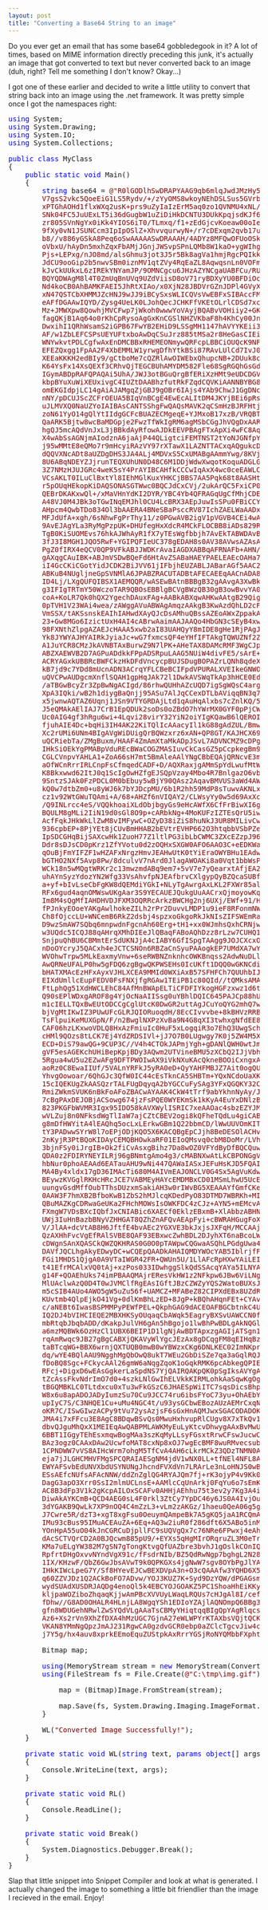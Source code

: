 ```yaml
---
layout: post
title: "Converting a Base64 String to an image"
---
```

 

Do you ever get an email that has some base64 gobbledegook in it? A lot of 
times, based on MIME information directly preceding this junk, it's actually an 
image that got converted to text but never converted back to an image (duh, 
right? Tell me something I don't know? Okay...)

I got one of these 
earlier and decided to write a little utility to convert that string back into 
an image using the .net framework. It was pretty simple once I got the 
namespaces right:

<pre><span style="COLOR: blue">using</span> System;
<span style="COLOR: blue">using</span> System.Drawing;
<span style="COLOR: blue">using</span> System.IO;
<span style="COLOR: blue">using</span> System.Collections;

<span style="COLOR: blue">public</span> <span style="COLOR: blue">class</span> MyClass
{
	<span style="COLOR: blue">public</span> <span style="COLOR: blue">static</span> <span style="COLOR: blue">void</span> Main()
	{
		<span style="COLOR: blue">string</span> base64 = <span style="COLOR: maroon">@"R0lGODlhSwDRAPYAAG9qb6mlqJwdJMzHy5qYm722vbS2zldTWKzK9smjabKPZfLVnL26vo
		V7gsS2vkc5QoeEiG1LS5Rydv/+/zYyOMS8wkoyNEhDSLSus5GVrbSytbJycQwIEGNdZCciKbSJjOrl6nUwNXqIrY
		xPTGhAOHd1flxWXq2usK+prs9uZyIaIzErM5aq0zo1QVNMU4xNL/z3/a1RTysmMKOdoykMEPTu9K9oW7Kjk4yMkJ
		SNk04FC5JuUExLT5i36dGugbW1uZiDiHkDCNTU3DUkKpqjsdKJf6m841hCSRkUHPbz9ruyuI8zN62ztOHd4rFdY+
		zr805SVnNgYx0iKk4YIOS6iT0/TLmxq/f1+zEdGjcvKoeaw00oIeeWh8bl+p6fns3n2VtjfP/J2XQZH7W7ukpPS4
		9fXy0vN1JSUNCcm3IpIpOSlZ+XhvvqurwyN+/r7cDExqm2qvb17uDAe/v0+RseHXx8fsO6sen7+ycuKl5fYIqPi/
		b8//v886yGSkA8Peq6oSwAAAAASwDRAAAH/4ADYz8MFQwOFUoOSkoYSgUVDg4FlJMFjgwMlBWGmWOZnBUFioiSkY
		oVbxU/hAyDn5mxhZqxFbAMjJGnjJWSvpSPnLQMb8W1kaO+ygWIhgWxY5+dss6xb7WVj5abzMuUhc7PstjdysrT0L
		Pjs+LEPxg/nJO8md/alsGhmu3jot3J5r5Bk8agVa1hmjRgcPQIkkCFGHpRYiZsIrhQGCfOKydJoCeCBkEhdDRqoZ
		JdCU9ooGip2b5nwvSBm0iznMV1qtZVy4RqEaZL8AqwqsnLn0VOFmm+ZNfRo0hQ6NhhY5RJA4oKCllp0PDjESOTSt
		kJvCkUUkxL6zIREkYNYamJP/9OMNCgcu6JHzAZYNCgaUABFCu/RUTaaOEzVrFqaroFtRO/dg2/FeCKuODdskJnBd
		BQYQDWAgM8l4T0ZmUqBnUVq9UZdViisD8oV71ryBDXyYU0BFDiOcBEURhUWq0QfMA11WnBFWstqt4zocIJvfsBWF
		Nd4koCB0AhBAMKFAEI5JhRtXIAo/x0XjN28JBDVrGZnJDPl4GVyXjf8c0/CnSADi20sIIMSCBBARRqDOAFBkJoYN
		xN47QSTCbXHMMJZcHNJ9wJJ9iBCySxsWLICQVsVwEBFxSIBAccFMjii9wRQIhvTqWzT2sXEacQhxoyQdcJjFihBI
		eAFfDGAAwIQYD/Zysg4UeLK0LJohQecJCHKFfVKEtOLrlCDSd7xcUjh1upZEWRs5wAGAYEKGmGi1GyuGKcK3DQQR
		Mz+JMWXpw8QowhjMVCFwp7jWkoh0wwwYoVAyjBQABvVOHiiy2+GKcUSHjAmyOl2TaAL7K0w9Y4g6pE5laobiUfh2
		fagQKjB1Aq64o0rKhCpRysoAgGxKnCGSlNHZVKbaF8h4KhCy00JnxW2SHkGy3eGiUWdKhAw7WUSiEFHRwQgMIPb6
		DwxihI1QRhWsamS2iGPB67FwYB2EHiD9LSSgMH1147hAVYYKEii3ngB2kl6IXl3FCUqGtssslyyLBv+3FwKw1YcI
		AF/w1ZbLEFCSPsUEYUFtxboAwDqCSuJrz885tMSa2r8HeGasCIEijoFReUWFigMccd21CGzx5vYTESMlSE13MSJf
		WNYwkvtPDLCgfwAxEnDMCBBxRHEMEONmywQRFcpLBBCiOUQcK9NFBgXCE0HmfuKDOrTMl239GtsMPJWoXaCQa0IL
		EFEZQxgg1FpAA2F4XbEMMLW1yrwgDfhYtkBSi87RAvLUlCd7IvJ0uzdzSz8obfWGzMNeFgF1F4CjY4QcIUFCMhBO
		XEEaKKKH2edBIy9/gCtboMe7cQZRlAwOIWEbxQhupcNB+2DUuk8cII96qQCCFLV15SKc1gtIjv4AUg/v/v31mlt0
		K64YsFx14XsQEXf3CRhvQjTEGCBUhAMYDM582Fle68SgRGQhGsGdBNTd/xTtSEVzm6PApfNEieDiY4gvi9IA1d48
		IGymABDpRAFQPAQAi5UhA/JWJ3otBGuQrgBfERiXzHMt9eUDCDGVBMY1uw3wtCsAOv7WAE80PDBixAggZYYQYRKd
		kbpBYuXuWiXEUxivgC4IUZtDAABhzfutRkFZqdCQVKiAANNBYBG8xvcEV4AfRisAEzlgEIEQgNBnKAAwDUoQ6p2I
		omEKGIdpjLC14gAiAJAMgqZjGBJ9gOBr6IAjs4YAb9ChwJ1GgDNcbABikwHOtGsIEd7OD/CAK6QBX84AcAQIAvnH
		nNY/pDCUJScZCFrOEUA5BIqVnBCgE4EwEcALItDM4JKYjBEi6pRsRxwQkhsIEEjjCEMwhoBQGSgRm8wICr0A4YCH
		uJLMVXQ0NaUZYoIAIBAsCANTSShgFwQAQsMAVK2qCSmHzBJRFHtjKU4QEUqIIMWnCBFazgAhRoAW362L3ExIIANU
		zoN61YyO14gQlYtIIdgGCFcBUAZECMgeqE+YJMxoB17xzB/VRQBTMEtApVWIEZWkABNbxhLYwIlkcIQMiEFvKmgK
		QaARK5Bjtw8wcBaMDGpje2FwzTfWkIgRM6agMSbCGgJhVQgDxAARnk4Q0n/8hdU9ZBSIR6gaZgxakXTpCBhKLgBh
		hgQJ5mcAQdVnJxL3jBBkdAyRfowAJDkEEVPBAgFTxApXi4wFC8AqqKtBKsiKUpTmeA0O+s4Tx0HECsrsWxuF5wg2
		X4wAbSsAGNjmAIodznA6jaAjP44QLigtciFEMTNST2tYoNJGNfpYYjAuBNEssh10KgRjSEIQxoEJwCNkACLPyVAs
		j95wMMtE8eQMo7r9mHcyiRAzVY97rXTawX1LAZNTTACxqAQgukcDUVXIwEXBuBer02giVEoAgS+IADoNkCvcqAAh
		dQQVXNcADt8aUZDgDHS3JA4ALj4MDVxS5CxUMABgAAmmYwg/8KVjCEi22sCOplo9e8JoEoPLIEYAhQFVowhAeY2A
		8U6ABqNDEYZJjrunTEQXUhUN0D48C6M1DDjWdwXwqotKoquADGLGBPTsbgoz6TAAAMUAIjaAEJIw4QPh/QAhUAQK
		3Z7NMzHJUJGRc4weK5sY4PrAYIBCAHfkCCCwIqAxX4wc0ceEAWLCCBEXw0kxssQQlYwAIjGEEEZkBpVQPqhxaYgB
		VCsAKLT0ILuClBxtYl8IEhMGlKuxYHKCjBBS7AA5Pqk68t8AASHtABCxzhZ5hkXRlcoAUj9IAFPehBCVC6Ahe4AJ
		r5pOUqHEkopKiDAQSONASGTWwc0BQCJdCxCVj/2ukArQC5FxiCP03QAAsADnUbkEAHjIAAFiAAAUZgAUpR2gI/lN
		QEBrDKAKxwQl+/xMaVHnYdKI2DYR/YBC4Yb4QFRAGqUgCfMhjCDEpwhAuQIApli0IOwq2FbvcAASJoAQ/ue4EAmc
		A48VJ0M4JBk3oTGwINqEMJhl0CU4LcBRX3AEpJuwIsSPu0FBiCCYggAhyAoQNRyHkBhABrPoPbCFAwAxQu4IdAtw
		AHpcm4QwbTDo834Ol3bAAERA4BNeSBaPsccRV87IchZAELWaAADx5whAdkoNVGEMK6G4ABA/TZ2wjogRa0YAYe5L
		MFJdUfA+xgh/6sNhwFgPrThy11/z0PGwAVB2igV1pVGVB4CEi4wAOs/QAweLsLXfiCEG6AAhwYwM8Pj7sRqiAFra
		9AvEJAgYLa3RyMgPzpUK+DHUfegHxXdcR4MCkFLOCBB8iADs829RYsAIa49yDzX3isGurw7ebHGgyRb8EDXCAFM2
		TgB0KiSUOMEvs76hkAJWhAyR1fX7yTEsWgfbbjh7AvEkTABWDAvBa+8IYFjKECIM6A87tNbnySO4SRcRTfEHJ35H
		3fJ3I8MGH1JQO5RwF+YGIPQFIeUC378gEDAH8s0AV38AVwsAZAsAYzMAAl0AXNx20icGt/NWKy0whjAQoTAXV6Fo
		PgZ0fIRX4eQCV0QP9VFkABJJWDKrAvaIAGDXABBqAFRNAFb+AHN/AHOVAAfuZ8RkAE+SZ5pWUGHXIfNTIRIPd9Mg
		gAXqgCAuIBK+ABJmVSDwBQeFd6HtAvZSABaHAEYPAELEAEcOAHa7ADfyAuPxd6RmACAJVvgYYDtxSAL/EMIldyXp
		iI4GcCKiCGotYidJCDK2BiJVV61jIFbjhEUZABLJABarAGf5AAC2ALnxdrcYcAJSB9ojRiOOAqlgMK36eIiVgCJu
		ABKuB4NUgljneGpSVNMlA6JPABZRACUTADBtAFECAEEqAACnADA8AE3BZrD5cBgeZ/R3dN5gIKioiIXtgB3ugBBC
		ID4Lj/LXgQUFQIBSX1AEMQQR/wASEwBAtnBBBgB32gAAvgA3XwBk/4bT1gACl1AStVBR3Ad4BXiAUgi4rojR0Ahl
		g3IFIgTRTmY50WczoTAR9QBOsEBBlgBCVgBWzQB30gB3owBvvYA0bQBVAgA4BYdwVgBaulNJSAkB0AADNJk0igAr
		coA+KoLR7Qk0hQX2YgechDAuxFAg+AABkABXqwAHKwAAtgB29Qig/3aiKgUgHCA1KQAwUjGZQQizSpkF5oAitiiz
		0pTVH1V23WAi4wea/zAWggAVuABWAgAmqzAAkgB3KwAzdQhLD2cFogAjo5YhNXAo2AMinUCfiHkDSZB95I/wG5gn
		VmSSX/tAKSsnskEAIhIAHwdXAyQJcDsAMhuQBssAZEoAWxZppakAG5EmUCaSLkMhmIKYveSJMmMJMuYCC3eINmsC
		23+Gw8MGo6IzictUxH4AI4cABrwAaimAAJAAQo4HbGN3cSEyB4xwPfcZiXYBQJqZAdwJgA4AIcoJMqoC1mgAdSQF
		98FXNthZlpgAZAEJcHAAA5xwb2aI83UAHQyY8mIDE8gHe1RjPAgJ0xmYgKyZi1iW8So5Paoi04KQNU5k8cQAKvkw
		Yk8JYWYAJHYAIRkJyiaJc+wG7fxmcsQF4eYHfIFTAkgTQWUZNf2Z212QEHcABkOZ4L+pA6qf9SHdBWWxACSxACZa
		A1JuYCR8CMzJkAVNBTAxBurwZ9N7lPK+AHeTAX8DAMcRMF3WgCJpAHWpoH+NYBEoOTOClqYDggVVCbR8BOIZAGIy
		ABZXAEWVB2D7AGPuADdkkFPpADSRpuLAAG5NUiW4divFE5/sArE+GFUVCgWnqgYkkgKjAyeVVfVQAGBlBqFhACUz
		ACRYAGxkUBBRcBWFCkzHkDFdVncycpBUJSDugBOPAZrLQNh8qdeXAAXOqNB6CTSMCgOul4MsABBgABF9BWaRADmB
		kB7jd9c7YDd8mUcnADN3ACrqYFLCBeBCIFpdVPURALXVEIkeGNWOqNscqYBwD/oyvQiEiABzoJjgOSAUSAAy5gbV
		uQVCPwAUDgcmXnflSQAH1gpHqJAk72l1DwkAVSWqTkAp3hHCE0EdzprTHaAS6ApXUyrdVXhTJAVg1QYhM6AlvAQW
		/aTBGwBcyZr3ZpBwNgACIgd/86rhwQUHhAZcUQD7igSgWQsC4argdQm35Do3QQYbdYBQZwAmqAoRJ6mT9aYUfgBx
		XpA3IQki/wB2h1diygBaQnjj95ASu7AlJqCCexDTLbAViqqBN3q7spA+QlAzzAZETQARdArIETAUPgAhXzq1mAXs
		x5jwnwAQTAZ6Uqnj1JSn9VTYGRDAjLtd1qAuHqAlxbs7cZnlKQ/5MRVgIGQAQZ0HtHIAFAIHP4NAR+8KYWYJcJ8A
		J5eQMAkAElIAJ7CrB1EpQDUk2soDs0oZBdO7hYWrMX0GYF0pPjCWVRKIV2kgMEh08UEIlZMGc+AJrLyXl82QMpWQ
		Uc0AIG4gf3hRgu6wi+4Lqvi28virY32YiN2oiYIgKQawB6lQEROIV4gARZkLl2iZcKULdr8Hl/KQIcoE8qQAd4gA
		fjuhAIE4Dc+bqHi3IH4AK22KiTQlIcAAacyIl1kG88gAdZUL/BmwVn4AP5yow+EE4iMJd095OYQgf4RQGXQQvmoK
		Xc2rUMi6UNm4BIgAVgWiDUigQrBQWzxrz6xAN+QP8GT/KAJHCX69ucGikCfwkGJVAgjokEdOB75KStGiEJiVq91q
		uQCRiebTa/ZMgBuxm/HAAF4ZmAmXtaMkADpJSvL7ADVNCMZ9cDPgwGyhuJkTi7EFAWgJEyBcDE3UqrLlCzB+B71Y
		IHkSiOEkYgPMABpVduREcBWaCOGZMASIuvCkCasGZ5pCcpkegBm9YBWlE5ASjHXcqtPGC4iBdh5dmTTeJ7VOUBfj
		CGLCVnpvYAHLA1+ZoA66sH7mt5BmAleAAlYNgCBbEQAjQRNcvE3mhrXMsDB8ADYJAHZsAB5eiD2VsgHNxPckZ2Jr
		aOfWCnRrrIRLCnpFsCfmqedCADF+D/AQXRaxjgAMmSpYdLwufMtWcwzDwwgXRwk5mCk6dKVb4LgSS2jlGgAH2wAx
		K8Bkxwwd62ItJ0q1ScIgOwHZfgEJSQpVzay4Mbo4R7BnlgazO6vbZ4qo6HYgElfRTgAlnAAVsgwUUKBG+QASTbqC
		9SntzSJAk0FzPDCL0M0bEbuy5wBjY90QAsz2AqavBMVUS3aWd4AWC3PsiqyDewBmawqyxyKxzALWPrAUiUVpSQVp
		kQ0w7dtbZm0+u8yWJ6k7bYJDcpMU/6b1R2hh59MdP8sTuwvAKNLxyQBRs8MoXBC5ER00z8vzV9AOtcs1EcphMWpl
		cz1v92WtGWuTQAmi+A/68+AHZf6nVIQAY2/CLWsyYy0w5d69AxXccxascdMK4C3KArrF9E94BBfQEuMEZi/LEK0C
		/Q9INLrcc4eS/VQQkhoaiXLdObjbgyGs9eHcAWfX6CfFrBiwXI6gNpsL78QpYXgwUAZSBRUgKGRRwLMcKXLcyJeg
		BQULM8gMLi2IiN19d0sGl8O9p+cARbkNg+4MoKUFzIZTEsQrU5iwSQdwF+sRW1jc6Ey9CxCgUN6wI0zNNePSA9Gc
		AcfFqkJHkWkLlZwM8vIMFywC+OZyD38iZiS8huNkJ3UR8MILivCwUeHqP8Ha787Qddja7+NCDyXI6bxmlnuC8WwM
		936cpbEP+8PjYEt8jCUvBmHHAB2bEVtrEVHP662O3htqbbVSbPZel4Y6gidDAEK76WQpoxEQDG+EoCZ9BvWTCub4
		IpSDCGHqBijSAXcwHk1ZuoH77Z1ltlPG3ibLbCWMC3ZXcEZzpJ96rI/IJiYWeLdLCg5psFALBuEMEVn1C92I3dZ5
		Ddr8sDJsCD0pKrz1ZfYVotu0d2zOQHxSXGW0AFO6AAO3C+eEDKWaAiZiBq/tIBIWQIhBILmO3h2Q0Fe43XDcvoCQ
		qOuBjFmYIFZF1wHZAFxNrgzHmvJEAHwUtK0tYiEraOWYBHu1EAdwEfQu7qUBCrNm1rm0y4tp6rPoZrUjsEHlD/Yi
		bGTHO2NXf5Avp8Pw/8dculvV7nArd0JlagAWOAKi8a0Vqt1bbWsPgWwF1+owNSg6I2rsYFgb9KRMy4vvrML2D3wH
		WCk18n5wMQgtWRKr2c13mwzmdABq9em7+5vV7e7yQearxtAfjEA2QAwVnQBxJcjwqwMVkwBMjV3mv4dRFwBJCDHX
		uhAYnSyzYdozYN2Wfg33VsAhvfpNJEAfbrvCXlgypQyBZQcaSUBfaY3n1wNnF5vkbfb+qDBR3mAOn0CPvBCrdd7/
		a+yf+bIvLseCbFgKW8dQEMdiYGkI+NLyTgAwrgAxLKL2FXWr85algAMrs0zpPxLc4u02Ifo0WO/29ppiITtgIOXH
		RFx6gud4aqnOMWswUKgAar3S9YECAUEJQukgUuAACrxQjmoyowKqsmcPFardf3HqPM6yIqYAb+hFwoFoZevS8PgG
		Im8M4sQgMfIAHDHVDJFXM3OQRRcArkzBWCHg2nj6UXj/EWf+91/Hsqsk+y38A+1vnlWy05k/tn2Ga5MgQcYAHBy1
		fPJnkyEOoeYAKgAwlhokeZILh2rPr2DuvvLMDP1u9ieF8RFonmNWeA8GCyIuPhwaGy4mco8/CwQvEwRKHCgaKEUl
		Ch8fOjccLU+WNCemB6RkZ2dsbj4spzxoGkgoRkJkNIsZIFSWEmRasylPVAkVUIqf+Ci0TRTCHjl3WRxTFTsfnDEJ
		D9wzSmAW7SQbq6mnpwdnFgcnAh60Erg+tH1+xx0WJmhsQxhCRNjwKeLHgoSMGDh1kLP8b8WMhCpwmGH28wcGLAYE
		w3UQdc5ICQJ88qAHrqXMhDIEeJlQBaqFABoAQhDzz8rLzw7CUHQ1nyWLHi5QISPPSkUGBoLItSOlEYnDih0ROTqV
		SnjpuQhBU6CBMmtErSdUKNJjA4cIABY6GfISpgTAAgg9JOJCXcxOHDxy4fOnjo0LngB1I0pUi8PB3DhIGnp6B+jB
		nDoOYcryJ5QACxh4eJCTCSNOn6RBZaCnSyuPAAogkEP7UMdXA7wYr/HbtuJlwYaObZwizR8Nz49OZEJ8WfpnIE0H
		WVOhwTrpw5MLkEaxmyVnw+6seRWBNZnknhcOWKBnqss2AdwNuDLl2Q8Jzx8gPqCU6iqk414aKJmzMm8lxQM8AEB/
		AwQRNeUFALP0hw5gFDQ6zgBgwQKPWSEHs0IcUKft1DQQ0wGKNCdi1AIkMWdYCiwTbggEOVY491cABnEJRAAARjcJ
		bHATXMAcEzHFxAyxVJHLXCEA9MMId0WXiAxB57SFHFCh7QUUhbIJSARRYtPNBClyu0gMMb2QTAADgW0dfNVDx0MA
		EIXdUmllcEupFEDV0FsFNXjfgRGAw1TEiPB1c80QId//tQMksAMAyAxQUybNkCBVVQECZxnoCTjWJMMNZRgWHtMU
		FtLphQg51XdHWCLEhC84AfMnBWApELTiCFDFIYkogHGFzxwz1d6tLlf2MEMN+KF1mqARMduGAnBVCYUIUaYrmg4w
		Q90sEPlWDxgAROF8g4YjOcNaAIISsg0uYBhlDQIC645PAJCp88hUKxn4BzgjhJwABFFVAcAIGdNXWWgyHYIiEDCG
		m1cIELLTQxBwEUtODCCgCglUtcK0DwGR2uttAgJCuYoQYG2mhQ7wkpz7siKXbmAQUUZKgxBwwwFpjDAdQhYUh45R
		bjVgMtIKwIZ3PUwUFcGLRJQIORuoqdH/8EcCIvvvbe+8kBHVzRRB6pkIHDHHN0BAMIpTY3QZ6clQpCC21y5tYKtN
		TsFlpuiKeMUXGpN/F/n2BwglNXPzXvBa9N4G8qXI3twhxgNfdEE8z4CcMTYqnwmcJtMoQLALV5OMcFTMpQDyFeUn
		CAF06hzLKxwoVDLQ8HxAzFmiuIc0HuF5xLogqiR3o7EhQ3UwgSch8yiwy1qODLyL7gc1QeJseLAgbWW7/ipQdE4U
		cHMl9QOzs8tLCK7Ej4YdZRDSIVl+jJ7O7B0LUgwgy7K0j5ZW4M5XFv1YCjAMD5/ABw+YqCC05ChpixwwWyY0c6Zq
		ECD+DiS79awQG+9CUP3C//V4h4CTOkJAPmjYgh+gDANlQWH0wtJmVPMUEU2uG1mJWPB7BghQs8KEFd8GliPFjB7t
		gVF5esAGEKchUHiBepKpjBDy3AQwm2UTVineBMU5zXCbQ2IJjVbhUMrGEraEE09jjjfthpE5AIUYs6gYADkWpQbZ
		5Rgua4wU5u2EZwAFg9DFTPWOIwAX9iVkNXuKAcQkneBOOiCxngxA8D+AwAiEcLN9WgApXwBWco0IHLwOYzE3jDDK
		aoRz0C8EwaIIUf/5VALnYRFkJ5yRA0eD+QyYAHFMBJZ7Ait0ogQUhI8sBpKFAbHtABOULgAXOa4KYyaQB7osQjCs
		YhvgOowoar/6QhGJc3QfW0IC44cEsTknCA5SHBTm+YQxNCdoUaXKAKzEmCH35Apq6AoEzYW+YorWdKE2imhmcQJA
		15cIQEKUgZkAASQzrTALFUgDqyqA2bYGCCuFySAg3YFxQGQKY32CkA9ryeRzHAjv7wIIas8CINWxnBBCVNg/K4wG
		RmiZWkmSVUK6nBkFoAFoZBACwAYAAK4CkW4tTrf9abYkhnNyAy/JOG5eCWB2cxP1kwbwBuAZmdOmAWDjiuAx4IVQ
		7cBgPAxDEJOBjACSowg674jzFsPQE0WYEKmSk1kKyA4EuYxDNlzBQGtYHBqebADw50BQDdwoofOLOQEthJAzMIwP
		823PKGFbWVMR3Igx95IDO58kAVXWylISRIC7xeAAOac4sbzEZYJMBgDh1QZAWSMIPO4KMOfnpDAISggQEkgVdWY4
		wVLZuj8n0NFksdWgTlIaW7ajCZtCBEV2ogi8kQFheTQdLu4giCABBADZ8ZixTbasWjPoeGMjNpD3nGUjJqsEF1mp
		g8mDfHWYitA4lEAQhq5ocLxLErkwGBm1Q22bbmCD/lWwUUVOmKITICucwzRKhgcD94KKM5TbMTANQDCbfMYUQAYF
		tY3PADwwSYrW8l7oEPjODjKQO5X6KACQBgEpCJjh8BeDESOlACHvDNcABoQGAOkAMANKEJ8XGs4Eb//JRxBBeu5f
		2nKyjR3PtBQoKIDAyCEMQBHOwkaRF01EIoQMsvq0cbM8DoMr/LVhZ2AADiwywsDlwT8Q1ReRqUpZTvkYhHEREHgd
		3bjnFSy0iJrgIB+Ok2fiCvAsxgBihz7Da8wOZ0VFYdByDfBQCQuwOgL350hkdLW/CjBoFWBQ0wC15r4sPd5Y6J2/
		QDA0z2FDIRYNEYILRj96gBNmtgAmo4g3/cMABNXwAtLkCBPONGgVCd0VErwK5Y3ICIIzKJLFiBqA8xOZYmKBocDK
		hbNur0phoAEAAd6EATauAHU9wNi447QAWaIASxJEFuHsKJD5FQAIX5KVS2qUWM3FBd/yHUYAArcMGsYKAEYsnLbB
		MA4By4xldx17gD36IMAcTi680M4AIVmEAJONCLV0G4Sx5AgVuKdwGTuwFkbQIAD1TQAja5IQc+7EoSKMJoNyUhCQ
		BEywzKVGglRKHcHRcJCE7VABMEyHAYcEMDMBxCD01MSmLhwU5UcEAmeWAGc5jBM5ASRzfgBGIFwoB2PdXwGdipeo
		uungvGsdMffOubTThsDUzxmSakiAH3w0rIWvBG5XEAAAYfGmfCKeVHuEmRnFEYmTq+axj0HAZCQGYTFg0AU5igMx
		0AAW3F7hmXB2BfboKwB1ZbS2hMJlcqKDedPyO83DTMD7WBRKh+MIEKEP/Apj9wyzb4DRYQqKEA5c78ZJjDgzpMgF
		QBuMAZKgCDRwaGeUKa2FHchMOWsIsOWKFDC4zCJz+AYN5+mEMcvAAWY9fgBJyZT4ECUAF6BaDcWuPKbvuzc6+cgZ
		FXmgW7VDsBXcIQbfJxCNIABic6XAECf0EklzEBxmB+XlAbbzABHNUVM7B7E3AC2rWBGFBu4sAmXOMHeXAFbmETo/
		UWj3IuHnBazbBNyVZHHGAT8QZhZnAFQvAEApFyi+cBWRAHGugFoXIFPxUqFlEnGFAADIBRAcBmbNYBbtAEOPBruL
		V/JlAA+dcVtAB8H6JftfE4bvAEc2YGXVE3bkJxjsJXFqH/MCCAAjngISgQAG3iFjvHWJk3DvkxAfmVOgLiB6sQIJ
		QzAXHhFvcVgEfRAlSVBE8QAF93EBxwcZwhBDL2DJyhXT6naBcoLWLhIW6AAgSwZn3EJ6RwATpWGQfgQS7BDDzzJe
		cDWgnSAnXQASCkQWZQKHRAS0G0O0pTAWpwCQGwaASQhLPGdgUwa4Q3DgfgcurgfCIhTSaAIC/xDLgAMoowjbrgfx
		DAVfJQCLhgAkyEDwyDC+wCQEpQAADkAHAIQMDYWOcYAB5IblrjfFqxf7KjGSAXQlICD/ezjZRwjz8CARf0DPHzDI
		FGi1MHDS1QjgA0A9VTaIWGR42FR+QWUn5U/1LlAFcRpHXwYAiLEI74ww9nAIvhaCg65IJdMiKK8AAVwJBm10zO5I
		t41EfrMCAlxVQ0tAj+xzPos033IDwhggSlkQdSSAcqYAYa5ILNYAZkdD8NkyKO1pAO6ZQLCUAgWAqwwEBKlQ5nYA
		g14F+QOAEhUks74imPBAAQMAjrEResVkHW1z2NFkpw6JBw6ViLNgNrBk0z2VTtYAJDSYbf1BznUgE1ECFg4QZ8AA
		MlUAclwAzQ0D4T0wJVMClfRgEAsIGftJBzCZWZyYQS2WatoBUXsJfC4wHnVgLbSABgwQC4kGWhciUFqIK15JjWFy
		m5cSIB4AUo4AWO5gW5uZu56f+UAMCZ+MFABeZ82CIPXdEBx8UZdRBBGsIBeBAqegABHwQsDOElkTIiZpAFELCBxO
		KUvtmb4QlpEjkO41Vg+0dlKmBhLzED+8JgP+kBQhAHqnFEt+CYAvgrINMMEKBd4rmbjuWfu1lu0MRA1IIKsHAA/x
		c/aNEBt6IwasBSPMMPyPEWfPEL+QkphGAG9dACEOAFBGCbtnkC4UkAARoSpXAER8BAmdVPD/ASheBXAMAXzWECXX
		IQ2DJ4bVIHCIEQE2MBXHKSyOUqaqCbAWqk5EagryBXSvUAWCCN0fGTFIgC2viTZiGBE5AHfMGjFPCjXYJcukMHvm
		mbRtqbJbqbADD/dKakpJulVH6gAn5hBgojo1lwBhPwBDLgAkNQGljAAfc1ACqAB/qAB7jQpbmxlLmDBL7Im0ZKAG
		a6mzMQBWk6OzHzCl1UBX6BEIP1D1lgNjAwBDTApxzgAGIjATSgn1kwDBbQRFKgFoKWqI5aprHam44WqZVFO1DgCi
		rqAmRwqc9JB27gBgCABXjQKAVyWlYgcJEzAx8gDCqgFM8qEIHqBzywSHTQif5ppo1aoo1lppEKADCTCrgaAUcQAb
		taBTcqWG+BBX6wrnjQXTUQB0mwB0wYBWzxCKg6DNLKEC02ImNKpr05Ax/aqFGAph2ACqlALeRqrlpKB+VWDMNKB+
		dq/wYE4BQlAAU9NgghMgQbOwQ8ukT7WEu2GbDiSZe7qa3aGqlRQJGo0E8pqqLnWh2EgAsbKxQJ8R0/mQdoOgi/gA
		fDoBQ8Sgc+FCkycAAl26gmW6aNqgZqoK1oGqkRMK6pcAbkegQPIEw0YAGH0AIbiwUWgLWFQANhiwVREAEjcAQdax
		RFcj+DigxD6wEAsGgkerLaSpdNS7YjQAIRQAKpQK0pSgIksAVYgAV3tQJTYLhbMAVhuwU6QAM6MAIj4AQ64KTNwA
		tZcAssFkvNdrImO7d0+4szkLNlGwIhELVkkKIRMLohkAaSqwKgOgVpIAZLsASwqwM6sAQCIABtILsh0P+xu3A/lz
		tBGQMBKLC0TLtdxcu0xTu3wFkGSzC6JHAESpWiITC7sqsDicsBhpsGt4u7SxAEQZC7uJu7U/AQG7u2mEtGMoAD2m
		W8x6u8apADOJADyIumzSu70Cu9JCC74ru6ibsFYoC73yu+OhAEbYC7bRAEOlC+5osQdzYPfoADOIC8yHuyahDByB
		upIyC7S/C3NHQE1Cu+uMu4NGC4t/u93ysGCbwEBozAUzAEMrCxqNrAEWYuxmTBESzBFLy0OIzDORAFZaDBApAG49
		oKR7C/ISwGIwzACPy9tVu72ysAzjsF6sGxHnAQMJwxSGACODADOKwHOawGeiDGX4wDYoz/w2iqwc4bAroKwrkLvi
		JMA4i7xFFcu3E8AgC8BDqwBSvQs0MwuHxhvupRlCUgv8X7xTkQv148wUsbqTFwu0tgtkdgAqMbwgdcu4Zru3icx9
		dbvQJguMhQxX1MEIEqAwQABPMLAWKMyEuLyKtcvDhwygAAxBvMwUdAAm1cyQJwvZj8xkuQxLF7u0k8BTIwqIaABX
		6BBT1IGgyTEhEsxmqwBogMAa3szKqMyLLsyFGsxtRrwCFswJucwCccBLGrA9u7vWLwyXiAKypQK1K2D1XQATkABB
		BAz3ogz0CAAxDAw2UcwfoMAT8cxNp8xOJ7wgEcBMF8wuRMvecsubZiKy+a/xvsIhAt0GPzTM/03AD63M/73MMZzL
		1CPNDWW7vVS8AIHcWrm7ohgM5TfCvA4AH6cLkrMCkZ3QDzTNMN0ABlLAJmjMMajQP1O7vmHMJqXMdiwNDdG9TX+7
		eja7jJLGHCMHVFMgSPCQRAIAESgNM4jdV1wNX0LL+tfNEl4NFL8AJpkLpqbAGtC6qIu7q1a9QrnbdLfb2gSgtYsL
		EWYAFSvbEdUNVXbdUSYNUNgJhcndFVXdVn7LRArLe3nLoHNJS0wBZYYLhToAMrPQV+e8tzPQWCe7iTHbYWMAU1vQ
		ESsAEfcNUfsAFAcNNW/ddZnZglQG4RYAJQm7fj+rK3ojyP4v9Kk03ZUzCupCvHNBACrvvWwjzZG4DcG+AENoDaZY
		DagG3apO3Xrr0SsI2mlmUCLnsE+AAMlcCqUnArkj0FqYu6o7sEmKzHqisG1Ou8zpsGJDACabC97o3c620DG1AGGx
		AC8B3dFp3V1k2gKcpAILOxSCAFv0AHHjAEhhu75t3ev2y7Kg3A4ivFTpDNArDeU+AEGyC7MWADKSC7aWDaqp3REE
		DiwAkAYKCmB+QCD4AEG0sL4F0rkl3ZtCy7YpDC46y6JS0A4IvjOuDIKxwDMZACyu3IYtAGKRAD643fEtBjWV3Vgm
		3dYGAKB9QwLk7XP9nOQ4C4mZzL3+vLm2zAKGz/1haeu0QeA06g5gdswGIQA2VQBlEABNXdAIicz4KdpitKrS7xEj
		J7Cwre5R/dzT3+xgT8xgFsu0OeuymQAmpeBk7A5gKQ5jaA1RCQmA0gAWYMAXh+ACKhCkxaCEZxCyCkAuL90eLLxC
		IMu93cBus95IMuACEAuZA+6Eq+AQ3w2iuR0f286dft6X5ABo5inMgwQQs+BaeOwJVc2Yce67LuBCzcvSGw4QV8wL
		YOnHpA55uO04kJnCGRCuDjpllFC9sUQVgQx7c76NRe6FPwxj4eAhug6G3QBkO+4ZAevpK+3BJQBzBG5/8NnFFgWW
		dAcSCTVQrCD2A0BJQcwm885pU9/+EYXs5qHgMIrORqruZL3M0eTrDY3u/bvu/AOSDOSAtZZRaBlSAPgLofnQYCLM
		KMa7uELgYW382M7gSN7gTongKtvgQfUAZbre3bvhJ1gOslkCOnIQtHX/IKYhYXUN5CDLs9jrtiELaNy714LPFDvQ
		RpfrtDHgOxvvNYndVgX91c/fFsdrNIb/BZ5QdRwNgp7bghgL2N28YqrfVhfuRE/ro1b+EjMAXTbdhk39X7Dtt58H
		1IX/KHzwF/QbZ6GwJbsAVwT9k0QPKGXs4jgNwW7sgv8OYbPgJlYAM2sOFwLuclbuKAXweWDmMAwBoqlfhRBd7POV
		IHkKIWcLpeG7Y/Sf8HYevEJCwBEXDVpA3n+O3cQAAAfw3YQHD6X50DZI+YqF9uVXD0tYL0lcDOUgAFeTCgZOsCKd
		q60ZZVJDz1Q2ACkBoFO7ADvw/YOJ3KUZ7K+Syd9DzYQW/dPGAGsmAL+0DytkBe14/iQ0cGFwQINDQchBxIHIJIKh
		wydSUAdXUSDRJAQDg4enoQl5k4EBCYOJGOAKZ5PC1ShoaHhEiKKy0XPDwuBwcdeQC7Jio0SC4lVWYcKkhSyUhVUH
		kljpaWOZiboZhqaqKjjwAmPBcXVVUyLWaqLRQUs7cHJgAl8I/cefQdUREmHTz6YFD9YMygQCFzpoMpCSUagAIFJI
		fDhw//G8AD0OHALR4HLnjLA8WgqYSh1EDIoYZAjlAQNOmpQ6BBg3wmSnQwERAKDzAmoOQrEeWgS0wjHTbMMTSHo3
		gfn8WDUGehNRwlZwSYQdVLgAAaTsCBMyYHiqtqqBIgQpYAgRlqcsww+fUqChQYlMR1QJduBbpK4umVqLDEQoXX9G
		Az6+Xs2rVn9XhZfDXA4hMzUGC7GjnA27eWLWPYrKTAXbsVQjtQCKFBHZcuQTWYBhRqycWMA2ymPEOJVgInHOueet
		VKAN8YMmNgQpzJmAJ231RgwCA0gzdvGCR0ebp0aZClcTgcvJiw4cgolFw9QfwE+QBMMFixomT9GysOlFQoM1CAwZ
		j7Y5g/hx4auv8xprkEEmoEquZUStpkAxRrrYGSjRoNYQMbbFXphtllbc1gFWyBAAA7"</span>;

		Bitmap map;
		
		<span style="COLOR: blue">using</span>(MemoryStream stream = <span style="COLOR: blue">new</span> MemoryStream(Convert.FromBase64String(base64)))
		<span style="COLOR: blue">using</span>(FileStream fs = File.Create(<span style="COLOR: maroon">@"C:\tmp\img.gif"</span>)){
		
			map = (Bitmap)Image.FromStream(stream);
				
			map.Save(fs, System.Drawing.Imaging.ImageFormat.Gif);
		}
		
		WL(<span style="COLOR: maroon">"Converted Image Successfully!"</span>);
	}
	
	<span style="COLOR: blue">private</span> <span style="COLOR: blue">static</span> <span style="COLOR: blue">void</span> WL(<span style="COLOR: blue">string</span> text, <span style="COLOR: blue">params</span> <span style="COLOR: blue">object</span>[] args)
	{
		Console.WriteLine(text, args);	
	}
	
	<span style="COLOR: blue">private</span> <span style="COLOR: blue">static</span> <span style="COLOR: blue">void</span> RL()
	{
		Console.ReadLine();	
	}
	
	<span style="COLOR: blue">private</span> <span style="COLOR: blue">static</span> <span style="COLOR: blue">void</span> Break() 
	{
		System.Diagnostics.Debugger.Break();
	}
}</pre>
<p>Slap that little snippet into Snippet Compiler and look at what is 
generated. I actually changed the image to something a little bit friendlier 
than the image I recieved in the email. Enjoy!</p>